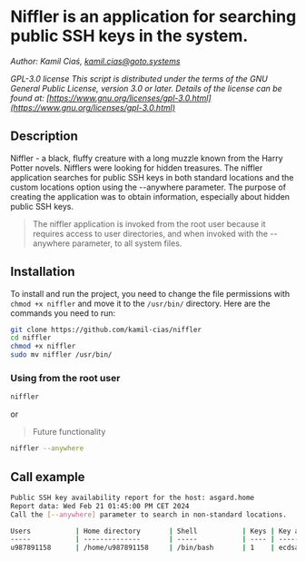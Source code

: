 # Niffler is an application for searching public SSH keys in the system.
*Author: Kamil Ciaś, <kamil.cias@goto.systems>*

*GPL-3.0 license*
*This script is distributed under the terms of the GNU General Public License, version 3.0 or later.
Details of the license can be found at: [https://www.gnu.org/licenses/gpl-3.0.html](https://www.gnu.org/licenses/gpl-3.0.html)*

## Description
Niffler - a black, fluffy creature with a long muzzle known from the Harry Potter novels.
Nifflers were looking for hidden treasures. The niffler application searches for public SSH keys in both standard locations and the custom locations option using the --anywhere parameter. The purpose of creating the application was to obtain information, especially about hidden public SSH keys.

> The niffler application is invoked from the root user because it requires access to user directories, and when invoked with the --anywhere parameter, to all system files.

## Installation

To install and run the project, you need to change the file permissions with `chmod +x niffler` and move it to the `/usr/bin/` directory. Here are the commands you need to run:

```bash
git clone https://github.com/kamil-cias/niffler
cd niffler
chmod +x niffler
sudo mv niffler /usr/bin/
```

### Using from the root user

```bash
niffler
```
or
> Future functionality

```bash
niffler --anywhere
```

## Call example

```bash
Public SSH key availability report for the host: asgard.home
Report data: Wed Feb 21 01:45:00 PM CET 2024
Call the [--anywhere] parameter to search in non-standard locations.

Users           | Home directory       | Shell           | Keys | Key algorithm        | Key start                                | Last login                    
-----           | --------------       | -----           | ---- | -------------        | ---------                                | ----------                    
u987891158      | /home/u987891158     | /bin/bash       | 1    | ecdsa-sha2-nistp521  | AAAAE2VjZHNhLXNoYTItbmlzdHA1MjEAAAAIbmlz | Feb 20 22:17 - 
```
